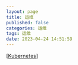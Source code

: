 ```yaml
---
layout: page
title: 运维
published: false
categories: 运维
tags: 运维
date: 2023-04-24 14:51:59
---
```


[[Kubernetes]]

[//begin]: # "Autogenerated link references for markdown compatibility"
[Kubernetes]: 工具/k8s/Kubernetes.md "kubenets"
[//end]: # "Autogenerated link references"